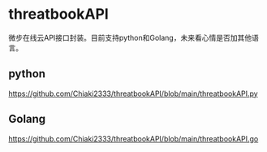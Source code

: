 # threatbookAPI
微步在线云API接口封装。目前支持python和Golang，未来看心情是否加其他语言。

## python
https://github.com/Chiaki2333/threatbookAPI/blob/main/threatbookAPI.py

## Golang
https://github.com/Chiaki2333/threatbookAPI/blob/main/threatbookAPI.go

